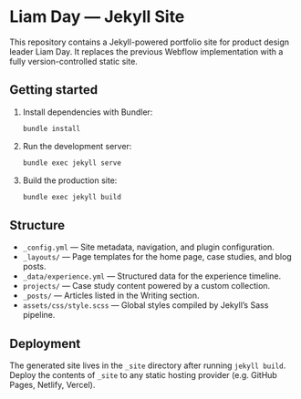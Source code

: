 # Liam Day — Jekyll Site

This repository contains a Jekyll-powered portfolio site for product design leader Liam Day. It replaces the previous
Webflow implementation with a fully version-controlled static site.

## Getting started

1. Install dependencies with Bundler:
   ```bash
   bundle install
   ```
2. Run the development server:
   ```bash
   bundle exec jekyll serve
   ```
3. Build the production site:
   ```bash
   bundle exec jekyll build
   ```

## Structure

- `_config.yml` — Site metadata, navigation, and plugin configuration.
- `_layouts/` — Page templates for the home page, case studies, and blog posts.
- `_data/experience.yml` — Structured data for the experience timeline.
- `projects/` — Case study content powered by a custom collection.
- `_posts/` — Articles listed in the Writing section.
- `assets/css/style.scss` — Global styles compiled by Jekyll’s Sass pipeline.

## Deployment

The generated site lives in the `_site` directory after running `jekyll build`. Deploy the contents of `_site` to any
static hosting provider (e.g. GitHub Pages, Netlify, Vercel).
